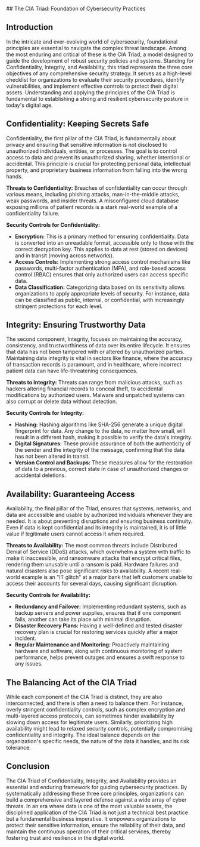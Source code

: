 <br>
 ## The CIA Triad: Foundation of Cybersecurity Practices

## Introduction

In the intricate and ever-evolving world of cybersecurity, foundational principles are essential to navigate the complex threat landscape. Among the most enduring and critical of these is the CIA Triad, a model designed to guide the development of robust security policies and systems. Standing for Confidentiality, Integrity, and Availability, this triad represents the three core objectives of any comprehensive security strategy. It serves as a high-level checklist for organizations to evaluate their security procedures, identify vulnerabilities, and implement effective controls to protect their digital assets. Understanding and applying the principles of the CIA Triad is fundamental to establishing a strong and resilient cybersecurity posture in today's digital age.

## Confidentiality: Keeping Secrets Safe

Confidentiality, the first pillar of the CIA Triad, is fundamentally about privacy and ensuring that sensitive information is not disclosed to unauthorized individuals, entities, or processes. The goal is to control access to data and prevent its unauthorized sharing, whether intentional or accidental. This principle is crucial for protecting personal data, intellectual property, and proprietary business information from falling into the wrong hands.

**Threats to Confidentiality:** Breaches of confidentiality can occur through various means, including phishing attacks, man-in-the-middle attacks, weak passwords, and insider threats. A misconfigured cloud database exposing millions of patient records is a stark real-world example of a confidentiality failure.

**Security Controls for Confidentiality:**
*   **Encryption:** This is a primary method for ensuring confidentiality. Data is converted into an unreadable format, accessible only to those with the correct decryption key. This applies to data at rest (stored on devices) and in transit (moving across networks).
*   **Access Controls:** Implementing strong access control mechanisms like passwords, multi-factor authentication (MFA), and role-based access control (RBAC) ensures that only authorized users can access specific data.
*   **Data Classification:** Categorizing data based on its sensitivity allows organizations to apply appropriate levels of security. For instance, data can be classified as public, internal, or confidential, with increasingly stringent protections for each level.

## Integrity: Ensuring Trustworthy Data

The second component, Integrity, focuses on maintaining the accuracy, consistency, and trustworthiness of data over its entire lifecycle. It ensures that data has not been tampered with or altered by unauthorized parties. Maintaining data integrity is vital in sectors like finance, where the accuracy of transaction records is paramount, and in healthcare, where incorrect patient data can have life-threatening consequences.

**Threats to Integrity:** Threats can range from malicious attacks, such as hackers altering financial records to conceal theft, to accidental modifications by authorized users. Malware and unpatched systems can also corrupt or delete data without detection.

**Security Controls for Integrity:**
*   **Hashing:** Hashing algorithms like SHA-256 generate a unique digital fingerprint for data. Any change to the data, no matter how small, will result in a different hash, making it possible to verify the data's integrity.
*   **Digital Signatures:** These provide assurance of both the authenticity of the sender and the integrity of the message, confirming that the data has not been altered in transit.
*   **Version Control and Backups:** These measures allow for the restoration of data to a previous, correct state in case of unauthorized changes or accidental deletions.

## Availability: Guaranteeing Access

Availability, the final pillar of the Triad, ensures that systems, networks, and data are accessible and usable by authorized individuals whenever they are needed. It is about preventing disruptions and ensuring business continuity. Even if data is kept confidential and its integrity is maintained, it is of little value if legitimate users cannot access it when required.

**Threats to Availability:** The most common threats include Distributed Denial of Service (DDoS) attacks, which overwhelm a system with traffic to make it inaccessible, and ransomware attacks that encrypt critical files, rendering them unusable until a ransom is paid. Hardware failures and natural disasters also pose significant risks to availability. A recent real-world example is an "IT glitch" at a major bank that left customers unable to access their accounts for several days, causing significant disruption.

**Security Controls for Availability:**
*   **Redundancy and Failover:** Implementing redundant systems, such as backup servers and power supplies, ensures that if one component fails, another can take its place with minimal disruption.
*   **Disaster Recovery Plans:** Having a well-defined and tested disaster recovery plan is crucial for restoring services quickly after a major incident.
*   **Regular Maintenance and Monitoring:** Proactively maintaining hardware and software, along with continuous monitoring of system performance, helps prevent outages and ensures a swift response to any issues.

## The Balancing Act of the CIA Triad

While each component of the CIA Triad is distinct, they are also interconnected, and there is often a need to balance them. For instance, overly stringent confidentiality controls, such as complex encryption and multi-layered access protocols, can sometimes hinder availability by slowing down access for legitimate users. Similarly, prioritizing high availability might lead to relaxed security controls, potentially compromising confidentiality and integrity. The ideal balance depends on the organization's specific needs, the nature of the data it handles, and its risk tolerance.

## Conclusion

The CIA Triad of Confidentiality, Integrity, and Availability provides an essential and enduring framework for guiding cybersecurity practices. By systematically addressing these three core principles, organizations can build a comprehensive and layered defense against a wide array of cyber threats. In an era where data is one of the most valuable assets, the disciplined application of the CIA Triad is not just a technical best practice but a fundamental business imperative. It empowers organizations to protect their sensitive information, ensure the reliability of their data, and maintain the continuous operation of their critical services, thereby fostering trust and resilience in the digital world.

